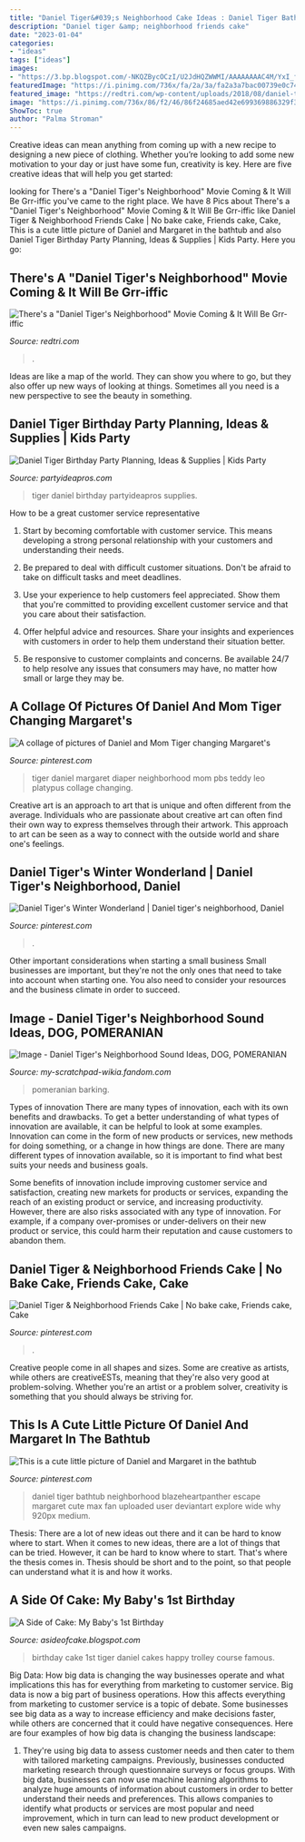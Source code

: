 ```yaml
---
title: "Daniel Tiger&#039;s Neighborhood Cake Ideas : Daniel Tiger Bathtub Neighborhood Blazeheartpanther Escape Margaret Cute Max Fan Uploaded User Deviantart Explore Wide Why 920px Medium"
description: "Daniel tiger &amp; neighborhood friends cake"
date: "2023-01-04"
categories:
- "ideas"
tags: ["ideas"]
images:
- "https://3.bp.blogspot.com/-NKQZBycOCzI/U2JdHQZWWMI/AAAAAAAAC4M/YxI_fstYApk/s1600/IMG_9347.jpg"
featuredImage: "https://i.pinimg.com/736x/fa/2a/3a/fa2a3a7bac00739e0c74bcb0d5332221.jpg"
featured_image: "https://redtri.com/wp-content/uploads/2018/08/daniel-tigers-neighborhood-pbs-kids-youtube-still-solo.png"
image: "https://i.pinimg.com/736x/86/f2/46/86f24685aed42e699369886329f3b900.jpg"
ShowToc: true
author: "Palma Stroman"
---
```



Creative ideas can mean anything from coming up with a new recipe to designing a new piece of clothing. Whether you’re looking to add some new motivation to your day or just have some fun, creativity is key. Here are five creative ideas that will help you get started: 

	

		
looking for There&#039;s a &quot;Daniel Tiger&#039;s Neighborhood&quot; Movie Coming &amp; It Will Be Grr-iffic you've came to the right place. We have 8 Pics about There&#039;s a &quot;Daniel Tiger&#039;s Neighborhood&quot; Movie Coming &amp; It Will Be Grr-iffic like Daniel Tiger &amp; Neighborhood Friends Cake | No bake cake, Friends cake, Cake, This is a cute little picture of Daniel and Margaret in the bathtub and also Daniel Tiger Birthday Party Planning, Ideas &amp; Supplies | Kids Party. Here you go:
		
    
## There&#039;s A &quot;Daniel Tiger&#039;s Neighborhood&quot; Movie Coming &amp; It Will Be Grr-iffic

<img loading=lazy src="https://redtri.com/wp-content/uploads/2018/08/daniel-tigers-neighborhood-pbs-kids-youtube-still-solo.png" onerror="this.onerror=null;this.src='https://tse3.mm.bing.net/th?id=OIP.hAk8Su6K2iwJzPFv4pECBwHaEb&amp;pid=15.1';" alt="There&#039;s a &quot;Daniel Tiger&#039;s Neighborhood&quot; Movie Coming &amp; It Will Be Grr-iffic">

_Source: redtri.com_

>. 

	

Ideas are like a map of the world. They can show you where to go, but they also offer up new ways of looking at things. Sometimes all you need is a new perspective to see the beauty in something.

    
## Daniel Tiger Birthday Party Planning, Ideas &amp; Supplies | Kids Party

<img loading=lazy src="https://www.partyideapros.com/wp-content/uploads/2018/12/Daniel-Tiger-Birthday-Party-Planning-Ideas-Supplies.jpg" onerror="this.onerror=null;this.src='https://tse4.mm.bing.net/th?id=OIP.baz1KOpcVImgymhNcNCMugHaCv&amp;pid=15.1';" alt="Daniel Tiger Birthday Party Planning, Ideas &amp; Supplies | Kids Party">

_Source: partyideapros.com_

>tiger daniel birthday partyideapros supplies. 

	

How to be a great customer service representative
1. Start by becoming comfortable with customer service. This means developing a strong personal relationship with your customers and understanding their needs.
2. Be prepared to deal with difficult customer situations. Don't be afraid to take on difficult tasks and meet deadlines.

3. Use your experience to help customers feel appreciated. Show them that you're committed to providing excellent customer service and that you care about their satisfaction.

4. Offer helpful advice and resources. Share your insights and experiences with customers in order to help them understand their situation better.

5. Be responsive to customer complaints and concerns. Be available 24/7 to help resolve any issues that consumers may have, no matter how small or large they may be.

    
## A Collage Of Pictures Of Daniel And Mom Tiger Changing Margaret&#039;s

<img loading=lazy src="https://i.pinimg.com/736x/be/f2/38/bef238dc3ba829c2e04a7db9f0e15850.jpg" onerror="this.onerror=null;this.src='https://tse1.mm.bing.net/th?id=OIP.6w5jlh-JhuIFfoBg8j-miQHaLa&amp;pid=15.1';" alt="A collage of pictures of Daniel and Mom Tiger changing Margaret&#039;s">

_Source: pinterest.com_

>tiger daniel margaret diaper neighborhood mom pbs teddy leo platypus collage changing. 

	

Creative art is an approach to art that is unique and often different from the average. Individuals who are passionate about creative art can often find their own way to express themselves through their artwork. This approach to art can be seen as a way to connect with the outside world and share one's feelings.

    
## Daniel Tiger&#039;s Winter Wonderland | Daniel Tiger&#039;s Neighborhood, Daniel

<img loading=lazy src="https://i.pinimg.com/736x/86/f2/46/86f24685aed42e699369886329f3b900.jpg" onerror="this.onerror=null;this.src='https://tse4.mm.bing.net/th?id=OIP.0xsj0Mt4kJO8JVyo0XXSGAHaJ3&amp;pid=15.1';" alt="Daniel Tiger&#039;s Winter Wonderland | Daniel tiger&#039;s neighborhood, Daniel">

_Source: pinterest.com_

>. 

	

Other important considerations when starting a small business
Small businesses are important, but they're not the only ones that need to take into account when starting one. You also need to consider your resources and the business climate in order to succeed.

    
## Image - Daniel Tiger&#039;s Neighborhood Sound Ideas, DOG, POMERANIAN

<img loading=lazy src="https://vignette.wikia.nocookie.net/my-scratchpad-wikia/images/3/37/Daniel_Tiger&#039;s_Neighborhood_Sound_Ideas%2C_DOG%2C_POMERANIAN_-_SMALL_DOG%2C_BARKING%2C_ANIMAL.PNG/revision/latest?cb=20180821094222" onerror="this.onerror=null;this.src='https://tse1.mm.bing.net/th?id=OIP.HD8YgPx3dER0kX4w1VPf9gHaEM&amp;pid=15.1';" alt="Image - Daniel Tiger&#039;s Neighborhood Sound Ideas, DOG, POMERANIAN">

_Source: my-scratchpad-wikia.fandom.com_

>pomeranian barking. 

	

Types of innovation
There are many types of innovation, each with its own benefits and drawbacks. To get a better understanding of what types of innovation are available, it can be helpful to look at some examples. 
Innovation can come in the form of new products or services, new methods for doing something, or a change in how things are done. There are many different types of innovation available, so it is important to find what best suits your needs and business goals. 

Some benefits of innovation include improving customer service and satisfaction, creating new markets for products or services, expanding the reach of an existing product or service, and increasing productivity. However, there are also risks associated with any type of innovation. For example, if a company over-promises or under-delivers on their new product or service, this could harm their reputation and cause customers to abandon them.

    
## Daniel Tiger &amp; Neighborhood Friends Cake | No Bake Cake, Friends Cake, Cake

<img loading=lazy src="https://i.pinimg.com/736x/fa/2a/3a/fa2a3a7bac00739e0c74bcb0d5332221.jpg" onerror="this.onerror=null;this.src='https://tse1.mm.bing.net/th?id=OIP.A1hLiYJkt9RrnvxVwuml6QHaNL&amp;pid=15.1';" alt="Daniel Tiger &amp; Neighborhood Friends Cake | No bake cake, Friends cake, Cake">

_Source: pinterest.com_

>. 

	

Creative people come in all shapes and sizes. Some are creative as artists, while others are creativeESTs, meaning that they're also very good at problem-solving. Whether you're an artist or a problem solver, creativity is something that you should always be striving for.

    
## This Is A Cute Little Picture Of Daniel And Margaret In The Bathtub

<img loading=lazy src="https://i.pinimg.com/originals/07/eb/11/07eb11026483e3da89b98f9a68526fe9.png" onerror="this.onerror=null;this.src='https://tse4.mm.bing.net/th?id=OIP.tn2-kJAjxGS2oj8Fir5FNAHaFv&amp;pid=15.1';" alt="This is a cute little picture of Daniel and Margaret in the bathtub">

_Source: pinterest.com_

>daniel tiger bathtub neighborhood blazeheartpanther escape margaret cute max fan uploaded user deviantart explore wide why 920px medium. 

	

Thesis: There are a lot of new ideas out there and it can be hard to know where to start.
When it comes to new ideas, there are a lot of things that can be tried. However, it can be hard to know where to start. That's where the thesis comes in. Thesis should be short and to the point, so that people can understand what it is and how it works.

    
## A Side Of Cake: My Baby&#039;s 1st Birthday

<img loading=lazy src="https://3.bp.blogspot.com/-NKQZBycOCzI/U2JdHQZWWMI/AAAAAAAAC4M/YxI_fstYApk/s1600/IMG_9347.jpg" onerror="this.onerror=null;this.src='https://tse4.mm.bing.net/th?id=OIP.nR9BfFQQn5PpLvR7hV66ZgHaLH&amp;pid=15.1';" alt="A Side of Cake: My Baby&#039;s 1st Birthday">

_Source: asideofcake.blogspot.com_

>birthday cake 1st tiger daniel cakes happy trolley course famous. 

	

Big Data: How big data is changing the way businesses operate and what implications this has for everything from marketing to customer service.
Big data is now a big part of business operations. How this affects everything from marketing to customer service is a topic of debate. Some businesses see big data as a way to increase efficiency and make decisions faster, while others are concerned that it could have negative consequences. Here are four examples of how big data is changing the business landscape:
1) They're using big data to assess customer needs and then cater to them with tailored marketing campaigns. Previously, businesses conducted marketing research through questionnaire surveys or focus groups. With big data, businesses can now use machine learning algorithms to analyze huge amounts of information about customers in order to better understand their needs and preferences. This allows companies to identify what products or services are most popular and need improvement, which in turn can lead to new product development or even new sales campaigns.

